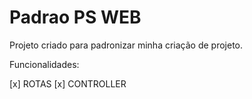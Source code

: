 # Padrao PS WEB

Projeto criado para padronizar minha criação de projeto.



Funcionalidades:

 [x] ROTAS
 [x] CONTROLLER
